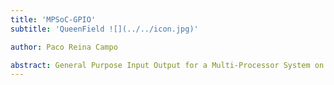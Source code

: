 ```yaml
---
title: 'MPSoC-GPIO'
subtitle: 'QueenField ![](../../icon.jpg)'

author: Paco Reina Campo

abstract: General Purpose Input Output for a Multi-Processor System on Chip.
---
```

